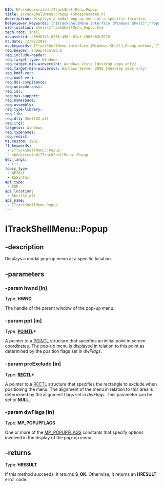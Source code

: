 ```yaml
---
UID: NF:shdeprecated.ITrackShellMenu.Popup
title: ITrackShellMenu::Popup (shdeprecated.h)
description: Displays a modal pop-up menu at a specific location.
helpviewer_keywords: ["ITrackShellMenu interface [Windows Shell]","Popup method","ITrackShellMenu.Popup","ITrackShellMenu::Popup","Popup","Popup method [Windows Shell]","Popup method [Windows Shell]","ITrackShellMenu interface","_shell_ITrackShellMenu_Popup","shdeprecated/ITrackShellMenu::Popup","shell.ITrackShellMenu_Popup"]
old-location: shell\ITrackShellMenu_Popup.htm
tech.root: shell
ms.assetid: a8098143-6f36-496c-81af-f06fb83c9920
ms.date: 12/05/2018
ms.keywords: ITrackShellMenu interface [Windows Shell],Popup method, ITrackShellMenu.Popup, ITrackShellMenu::Popup, Popup, Popup method [Windows Shell], Popup method [Windows Shell],ITrackShellMenu interface, _shell_ITrackShellMenu_Popup, shdeprecated/ITrackShellMenu::Popup, shell.ITrackShellMenu_Popup
req.header: shdeprecated.h
req.include-header: 
req.target-type: Windows
req.target-min-winverclnt: Windows Vista [desktop apps only]
req.target-min-winversvr: Windows Server 2008 [desktop apps only]
req.kmdf-ver: 
req.umdf-ver: 
req.ddi-compliance: 
req.unicode-ansi: 
req.idl: 
req.max-support: 
req.namespace: 
req.assembly: 
req.type-library: 
req.lib: 
req.dll: Shell32.dll
req.irql: 
targetos: Windows
req.typenames: 
req.redist: 
ms.custom: 19H1
f1_keywords:
 - ITrackShellMenu::Popup
 - shdeprecated/ITrackShellMenu::Popup
dev_langs:
 - c++
topic_type:
 - APIRef
 - kbSyntax
api_type:
 - COM
api_location:
 - Shell32.dll
api_name:
 - ITrackShellMenu.Popup
---
```


# ITrackShellMenu::Popup


## -description

Displays a modal pop-up menu at a specific location.

## -parameters

### -param hwnd [in]

Type: <b>HWND</b>

The handle of the parent window of the pop-up menu.

### -param ppt [in]

Type: <b><a href="/previous-versions/dd162807(v=vs.85)">POINTL</a>*</b>

A pointer to a <a href="/previous-versions/dd162807(v=vs.85)">POINTL</a> structure that specifies an initial point in screen coordinates. The pop-up menu is displayed in relation to this point as determined by the position flags set in <i>dwFlags</i>.

### -param prcExclude [in]

Type: <b><a href="/previous-versions/dd162907(v=vs.85)">RECTL</a>*</b>

A pointer to a <a href="/previous-versions/dd162907(v=vs.85)">RECTL</a> structure that specifies the rectangle to exclude when positioning the menu. The alignment of the menu in relation to this area is determined by the alignment flags set in <i>dwFlags</i>. This parameter can be set to <b>NULL</b>.

### -param dwFlags [in]

Type: <b>MP_POPUPFLAGS</b>

One or more of the <a href="/windows/desktop/shell/mp-popupflags">MP_POPUPFLAGS</a> constants that specify options involved in the display of the pop-up menu.

## -returns

Type: <b>HRESULT</b>

If this method succeeds, it returns <b>S_OK</b>. Otherwise, it returns an <b>HRESULT</b> error code.